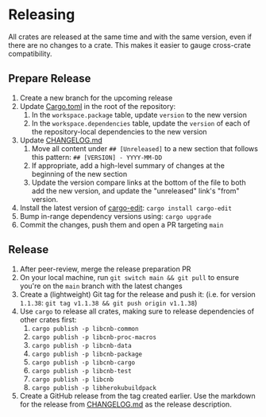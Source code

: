 # Releasing

All crates are released at the same time and with the same version, even if there are no changes to a crate. This makes it
easier to gauge cross-crate compatibility.

## Prepare Release

1. Create a new branch for the upcoming release
2. Update [Cargo.toml](./Cargo.toml) in the root of the repository:
   1. In the `workspace.package` table, update `version` to the new version
   2. In the `workspace.dependencies` table, update the `version` of each of the repository-local dependencies to the new version
3. Update [CHANGELOG.md](./CHANGELOG.md)
   1. Move all content under `## [Unreleased]` to a new section that follows this pattern: `## [VERSION] - YYYY-MM-DD`
   2. If appropriate, add a high-level summary of changes at the beginning of the new section
   3. Update the version compare links at the bottom of the file to both add the new version, and update the "unreleased" link's "from" version.
4. Install the latest version of [cargo-edit](https://github.com/killercup/cargo-edit): `cargo install cargo-edit`
5. Bump in-range dependency versions using: `cargo upgrade`
6. Commit the changes, push them and open a PR targeting `main`

## Release

1. After peer-review, merge the release preparation PR
2. On your local machine, run `git switch main && git pull` to ensure you're on the `main` branch with the latest changes
3. Create a (lightweight) Git tag for the release and push it: (i.e. for version `1.1.38`: `git tag v1.1.38 && git push origin v1.1.38`) 
4. Use `cargo` to release all crates, making sure to release dependencies of other crates first:
   1. `cargo publish -p libcnb-common`
   2. `cargo publish -p libcnb-proc-macros`
   3. `cargo publish -p libcnb-data`
   4. `cargo publish -p libcnb-package`
   5. `cargo publish -p libcnb-cargo`
   6. `cargo publish -p libcnb-test`
   7. `cargo publish -p libcnb`
   8. `cargo publish -p libherokubuildpack`
5. Create a GitHub release from the tag created earlier. Use the markdown for the release from [CHANGELOG.md](./CHANGELOG.md) as the release description.
